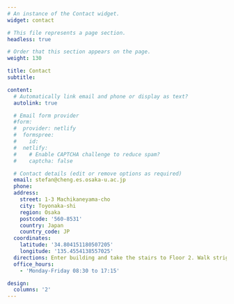 ```yaml
---
# An instance of the Contact widget.
widget: contact

# This file represents a page section.
headless: true

# Order that this section appears on the page.
weight: 130

title: Contact
subtitle:

content:
  # Automatically link email and phone or display as text?
  autolink: true

  # Email form provider
  #form:
  #  provider: netlify
  #  formspree:
  #    id:
  #  netlify:
  #    # Enable CAPTCHA challenge to reduce spam?
  #    captcha: false

  # Contact details (edit or remove options as required)
  email: stefan@cheng.es.osaka-u.ac.jp
  phone: 
  address:
    street: 1-3 Machikaneyama-cho
    city: Toyonaka-shi
    region: Osaka
    postcode: '560-8531'
    country: Japan
    country_code: JP
  coordinates: 
    latitude: '34.804151180507205'
    longitude: '135.4554138557025'
  directions: Enter building and take the stairs to Floor 2. Walk stright to the end of the corridor.
  office_hours:
    - 'Monday-Friday 08:30 to 17:15'

design:
  columns: '2'
---
```

